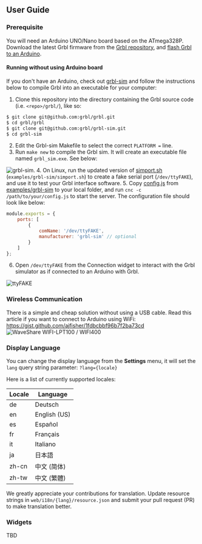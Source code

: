 ## User Guide

### Prerequisite
You will need an Arduino UNO/Nano board based on the ATmega328P. Download the latest Grbl firmware from the [Grbl  repository](https://github.com/grbl/grbl), and [flash Grbl to an Arduino](https://github.com/grbl/grbl/wiki/Flashing-Grbl-to-an-Arduino).

#### Running without using Arduino board
If you don't have an Arduino, check out [grbl-sim](https://github.com/grbl/grbl-sim) and follow the instructions below to compile Grbl into an executable for your computer:

1. Clone this repository into the directory containing the Grbl source code (i.e. `<repo>/grbl/`), like so:

  ```bash
  $ git clone git@github.com:grbl/grbl.git
  $ cd grbl/grbl
  $ git clone git@github.com:grbl/grbl-sim.git
  $ cd grbl-sim
  ```
2. Edit the Grbl-sim Makefile to select the correct `PLATFORM =` line.
3. Run `make new` to compile the Grbl sim. It will create an executable file named `grbl_sim.exe`. See below:

  ![grbl-sim](https://raw.githubusercontent.com/cheton/cnc.js/master/media/grbl-sim.png).
4. On Linux, run the updated version of [simport.sh](https://github.com/cheton/cnc.js/blob/master/examples/grbl-sim/simport.sh) (`examples/grbl-sim/simport.sh`) to create a fake serial port (`/dev/ttyFAKE`), and use it to test your Grbl interface software.
5. Copy [config.js](https://github.com/cheton/cnc.js/blob/master/examples/grbl-sim/config.js) from [examples/grbl-sim](https://github.com/cheton/cnc.js/tree/master/examples/grbl-sim) to your local folder, and run `cnc -c /path/to/your/config.js` to start the server. The configuration file should look like below:

  ```js
  module.exports = {
      ports: [
          {
              comName: '/dev/ttyFAKE',
              manufacturer: 'grbl-sim' // optional
          }
      ]
  };
  ```
6. Open `/dev/ttyFAKE` from the Connection widget to interact with the Grbl simulator as if connected to an Arduino with Grbl.

  ![ttyFAKE](https://raw.githubusercontent.com/cheton/cnc.js/master/media/ttyFAKE.png)

### Wireless Communication
There is a simple and cheap solution without using a USB cable. Read this article if you want to connect to Arduino using WiFi: https://gist.github.com/ajfisher/1fdbcbbf96b7f2ba73cd
![WaveShare WIFI-LPT100 / WIFI400](https://raw.githubusercontent.com/cheton/cnc.js/master/media/WS_WIFI-LPT100_WIFI400.jpg)

### Display Language
You can change the display language from the <b>Settings</b> menu, it will set the `lang` query string parameter: `?lang={locale}`

Here is a list of currently supported locales:

Locale | Language
------ | --------
de     | Deutsch
en     | English (US)
es     | Español
fr     | Français
it     | Italiano
ja     | 日本語
zh-cn  | 中文 (简体)
zh-tw  | 中文 (繁體)

We greatly appreciate your contributions for translation. Update resource strings in `web/i18n/{lang}/resource.json` and submit your pull request (PR) to make translation better.

### Widgets
TBD